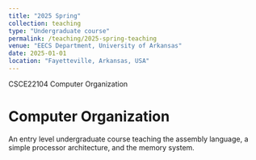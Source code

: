 ```yaml
---
title: "2025 Spring"
collection: teaching
type: "Undergraduate course"
permalink: /teaching/2025-spring-teaching
venue: "EECS Department, University of Arkansas"
date: 2025-01-01
location: "Fayetteville, Arkansas, USA"
---
```


CSCE22104 Computer Organization

Computer Organization
======
An entry level undergraduate course teaching the assembly language, a simple processor architecture, and the memory system.

